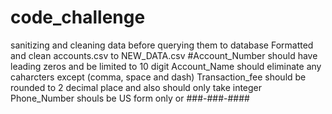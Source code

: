 # code_challenge
sanitizing and cleaning data before querying them to database
Formatted and clean accounts.csv to NEW_DATA.csv
#Account_Number should have leading zeros and be limited to 10 digit
Account_Name should eliminate any caharcters except (comma, space and dash)
Transaction_fee should be rounded to 2 decimal place and also should only take integer
Phone_Number shouls be US form only or ###-###-####
